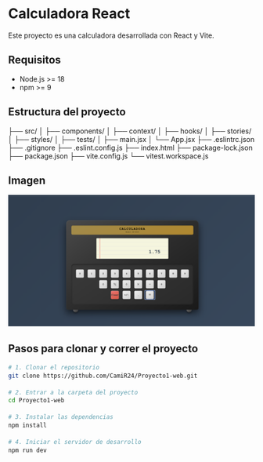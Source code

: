 # Calculadora React

Este proyecto es una calculadora desarrollada con React y Vite.

## Requisitos

- Node.js >= 18
- npm >= 9

## Estructura del proyecto

├── src/
│   ├── components/
│   ├── context/
│   ├── hooks/
│   ├── stories/
│   ├── styles/
│   ├── tests/
│   ├── main.jsx
│   └── App.jsx
├── .eslintrc.json
├── .gitignore
├── .eslint.config.js
├── index.html
├── package-lock.json
├── package.json
├── vite.config.js
└── vitest.workspace.js

## Imagen

![calculadora](src/assets/calculadora.png)

## Pasos para clonar y correr el proyecto

```bash
# 1. Clonar el repositorio
git clone https://github.com/CamiR24/Proyecto1-web.git

# 2. Entrar a la carpeta del proyecto
cd Proyecto1-web

# 3. Instalar las dependencias
npm install

# 4. Iniciar el servidor de desarrollo
npm run dev